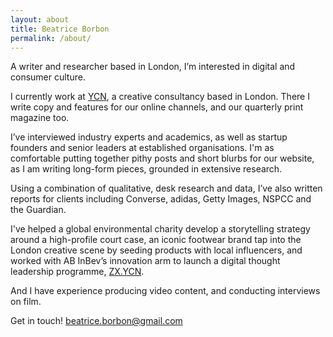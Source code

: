 ```yaml
---
layout: about
title: Beatrice Borbon
permalink: /about/
---
```

A writer and researcher based in London, I’m interested in digital and consumer culture. 

I currently work at [YCN](http://www.ycn.org/), a creative consultancy based in London. There I write copy and features for our online channels, and our quarterly print magazine too. 

I’ve interviewed industry experts and academics, as well as startup founders and senior leaders at established organisations. I'm as comfortable putting together pithy posts and short blurbs for our website, as I am writing long-form pieces, grounded in extensive research.

Using a combination of qualitative, desk research and data, I’ve also written reports for clients including Converse, adidas, Getty Images, NSPCC and the Guardian.

I've helped a global environmental charity develop a storytelling strategy around a high-profile court case, an iconic footwear brand tap into the London creative scene by seeding products with local influencers, and worked with AB InBev’s innovation arm to launch a digital thought leadership programme, [ZX.YCN](http://zx.ycn.org/).

And I have experience producing video content, and conducting interviews on film.

Get in touch! beatrice.borbon@gmail.com
